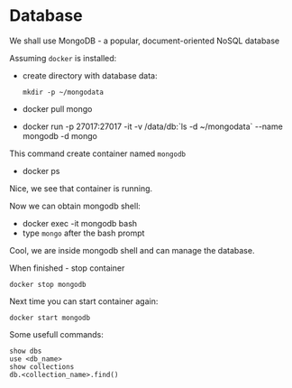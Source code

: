 # Database

We shall use MongoDB - a popular, document-oriented NoSQL database

Assuming `docker` is installed:

- create directory with database data:
  ```
  mkdir -p ~/mongodata
  ```

- docker pull mongo
- docker run -p 27017:27017 -it -v /data/db:\`ls -d ~/mongodata\` --name mongodb -d mongo

This command create container named `mongodb`

- docker ps

Nice, we see that container is running.

Now we can obtain mongodb shell:

- docker exec -it mongodb bash
- type `mongo` after the bash prompt

Cool, we are inside mongodb shell and can manage the database.

When finished - stop container
```
docker stop mongodb
```

Next time you can start container again:
```
docker start mongodb
```

Some usefull commands:
```
show dbs
use <db_name>
show collections
db.<collection_name>.find()
```




